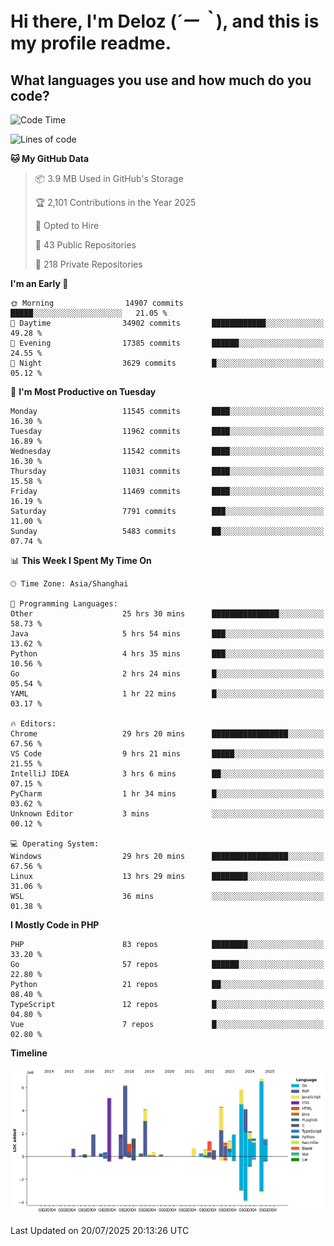 # **Hi there, I'm Deloz (*´ー｀*), and this is my profile readme.**

## **What languages you use and how much do you code?**

<!--START_SECTION:waka-->
![Code Time](http://img.shields.io/badge/Code%20Time-6%2C919%20hrs%206%20mins-blue)

![Lines of code](https://img.shields.io/badge/From%20Hello%20World%20I%27ve%20Written-58.6%20million%20lines%20of%20code-blue)

**🐱 My GitHub Data** 

> 📦 3.9 MB Used in GitHub's Storage 
 > 
> 🏆 2,101 Contributions in the Year 2025
 > 
> 💼 Opted to Hire
 > 
> 📜 43 Public Repositories 
 > 
> 🔑 218 Private Repositories 
 > 
**I'm an Early 🐤** 

```text
🌞 Morning                14907 commits       █████░░░░░░░░░░░░░░░░░░░░   21.05 % 
🌆 Daytime                34902 commits       ████████████░░░░░░░░░░░░░   49.28 % 
🌃 Evening                17385 commits       ██████░░░░░░░░░░░░░░░░░░░   24.55 % 
🌙 Night                  3629 commits        █░░░░░░░░░░░░░░░░░░░░░░░░   05.12 % 
```
📅 **I'm Most Productive on Tuesday** 

```text
Monday                   11545 commits       ████░░░░░░░░░░░░░░░░░░░░░   16.30 % 
Tuesday                  11962 commits       ████░░░░░░░░░░░░░░░░░░░░░   16.89 % 
Wednesday                11542 commits       ████░░░░░░░░░░░░░░░░░░░░░   16.30 % 
Thursday                 11031 commits       ████░░░░░░░░░░░░░░░░░░░░░   15.58 % 
Friday                   11469 commits       ████░░░░░░░░░░░░░░░░░░░░░   16.19 % 
Saturday                 7791 commits        ███░░░░░░░░░░░░░░░░░░░░░░   11.00 % 
Sunday                   5483 commits        ██░░░░░░░░░░░░░░░░░░░░░░░   07.74 % 
```


📊 **This Week I Spent My Time On** 

```text
🕑︎ Time Zone: Asia/Shanghai

💬 Programming Languages: 
Other                    25 hrs 30 mins      ███████████████░░░░░░░░░░   58.73 % 
Java                     5 hrs 54 mins       ███░░░░░░░░░░░░░░░░░░░░░░   13.62 % 
Python                   4 hrs 35 mins       ███░░░░░░░░░░░░░░░░░░░░░░   10.56 % 
Go                       2 hrs 24 mins       █░░░░░░░░░░░░░░░░░░░░░░░░   05.54 % 
YAML                     1 hr 22 mins        █░░░░░░░░░░░░░░░░░░░░░░░░   03.17 % 

🔥 Editors: 
Chrome                   29 hrs 20 mins      █████████████████░░░░░░░░   67.56 % 
VS Code                  9 hrs 21 mins       █████░░░░░░░░░░░░░░░░░░░░   21.55 % 
IntelliJ IDEA            3 hrs 6 mins        ██░░░░░░░░░░░░░░░░░░░░░░░   07.15 % 
PyCharm                  1 hr 34 mins        █░░░░░░░░░░░░░░░░░░░░░░░░   03.62 % 
Unknown Editor           3 mins              ░░░░░░░░░░░░░░░░░░░░░░░░░   00.12 % 

💻 Operating System: 
Windows                  29 hrs 20 mins      █████████████████░░░░░░░░   67.56 % 
Linux                    13 hrs 29 mins      ████████░░░░░░░░░░░░░░░░░   31.06 % 
WSL                      36 mins             ░░░░░░░░░░░░░░░░░░░░░░░░░   01.38 % 
```

**I Mostly Code in PHP** 

```text
PHP                      83 repos            ████████░░░░░░░░░░░░░░░░░   33.20 % 
Go                       57 repos            ██████░░░░░░░░░░░░░░░░░░░   22.80 % 
Python                   21 repos            ██░░░░░░░░░░░░░░░░░░░░░░░   08.40 % 
TypeScript               12 repos            █░░░░░░░░░░░░░░░░░░░░░░░░   04.80 % 
Vue                      7 repos             █░░░░░░░░░░░░░░░░░░░░░░░░   02.80 % 
```



**Timeline**

![Lines of Code chart](https://raw.githubusercontent.com/deloz/deloz/main/assets/bar_graph.png)


 Last Updated on 20/07/2025 20:13:26 UTC
<!--END_SECTION:waka-->
